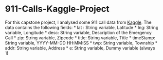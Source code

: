 # 911-Calls-Kaggle-Project
For this capstone project, I analysed some 911 call data from [Kaggle](https://www.kaggle.com/mchirico/montcoalert). The data contains the following  fields:  * lat : String variable, Latitude * lng: String variable, Longitude * desc: String variable, Description of the Emergency Call * zip: String variable, Zipcode * title: String variable, Title * timeStamp: String variable, YYYY-MM-DD HH:MM:SS * twp: String variable, Township * addr: String variable, Address * e: String variable, Dummy variable (always 1)
